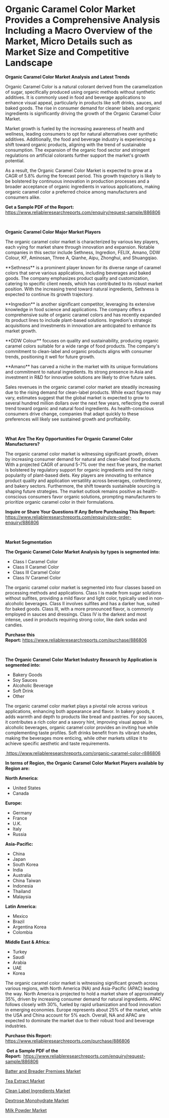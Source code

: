 <p><h1>Organic Caramel Color Market Provides a Comprehensive Analysis Including a Macro Overview of the Market, Micro Details such as Market Size and Competitive Landscape</h1></p><p><strong>Organic Caramel Color Market Analysis and Latest Trends</strong></p>
<p><p>Organic Caramel Color is a natural colorant derived from the caramelization of sugar, specifically produced using organic methods without synthetic additives. It is commonly used in food and beverage applications to enhance visual appeal, particularly in products like soft drinks, sauces, and baked goods. The rise in consumer demand for cleaner labels and organic ingredients is significantly driving the growth of the Organic Caramel Color Market.</p><p>Market growth is fueled by the increasing awareness of health and wellness, leading consumers to opt for natural alternatives over synthetic additives. Additionally, the food and beverage industry is experiencing a shift toward organic products, aligning with the trend of sustainable consumption. The expansion of the organic food sector and stringent regulations on artificial colorants further support the market's growth potential.</p><p>As a result, the Organic Caramel Color Market is expected to grow at a CAGR of 5.8% during the forecast period. This growth trajectory is likely to be bolstered by continuous innovation in production processes and a broader acceptance of organic ingredients in various applications, making organic caramel color a preferred choice among manufacturers and consumers alike.</p></p>
<p><strong>Get a Sample PDF of the Report:&nbsp;</strong> <a href="https://www.reliableresearchreports.com/enquiry/request-sample/886806?utm_campaign=11&utm_medium=2&utm_source=Github&utm_content=ia&utm_term=14022025&utm_id=organic-caramel-color">https://www.reliableresearchreports.com/enquiry/request-sample/886806</a></p>
<p>&nbsp;</p>
<p><strong>Organic Caramel Color Major Market Players</strong></p>
<p><p>The organic caramel color market is characterized by various key players, each vying for market share through innovation and expansion. Notable companies in this sector include Sethness, Ingredion, FELIX, Amano, DDW Colour, KF, Aminosan, Three A, Qianhe, Aipu, Zhonghui, and Shuangqiao.</p><p>**Sethness** is a prominent player known for its diverse range of caramel colors that serve various applications, including beverages and baked goods. The company emphasizes product quality and customization, catering to specific client needs, which has contributed to its robust market position. With the increasing trend toward natural ingredients, Sethness is expected to continue its growth trajectory.</p><p>**Ingredion** is another significant competitor, leveraging its extensive knowledge in food science and applications. The company offers a comprehensive suite of organic caramel colors and has recently expanded its product lines to include plant-based solutions. Ingredion's strategic acquisitions and investments in innovation are anticipated to enhance its market growth.</p><p>**DDW Colour** focuses on quality and sustainability, producing organic caramel colors suitable for a wide range of food products. The company's commitment to clean-label and organic products aligns with consumer trends, positioning it well for future growth.</p><p>**Amano** has carved a niche in the market with its unique formulations and commitment to natural ingredients. Its strong presence in Asia and investment in R&D for innovative solutions are likely to drive future sales.</p><p>Sales revenues in the organic caramel color market are steadily increasing due to the rising demand for clean-label products. While exact figures may vary, estimates suggest that the global market is expected to grow to several hundred million dollars over the next few years, reflecting the overall trend toward organic and natural food ingredients. As health-conscious consumers drive change, companies that adapt quickly to these preferences will likely see sustained growth and profitability.</p></p>
<p>&nbsp;</p>
<p><strong>What Are The Key Opportunities For Organic Caramel Color Manufacturers?</strong></p>
<p><p>The organic caramel color market is witnessing significant growth, driven by increasing consumer demand for natural and clean-label food products. With a projected CAGR of around 5-7% over the next five years, the market is bolstered by regulatory support for organic ingredients and the rising popularity of plant-based diets. Key players are innovating to enhance product quality and application versatility across beverages, confectionery, and bakery sectors. Furthermore, the shift towards sustainable sourcing is shaping future strategies. The market outlook remains positive as health-conscious consumers favor organic solutions, prompting manufacturers to prioritize organic caramel color in their formulations.</p></p>
<p><strong>Inquire or Share Your Questions If Any Before Purchasing This Report:</strong> <a href="https://www.reliableresearchreports.com/enquiry/pre-order-enquiry/886806?utm_campaign=11&utm_medium=2&utm_source=Github&utm_content=ia&utm_term=14022025&utm_id=organic-caramel-color">https://www.reliableresearchreports.com/enquiry/pre-order-enquiry/886806</a></p>
<p>&nbsp;</p>
<p><strong>Market Segmentation</strong></p>
<p><strong>The Organic Caramel Color Market Analysis by types is segmented into:</strong></p>
<p><ul><li>Class I Caramel Color</li><li>Class II Caramel Color</li><li>Class III Caramel Color</li><li>Class IV Caramel Color</li></ul></p>
<p><p>The organic caramel color market is segmented into four classes based on processing methods and applications. Class I is made from sugar solutions without sulfites, providing a mild flavor and light color, typically used in non-alcoholic beverages. Class II involves sulfites and has a darker hue, suited for baked goods. Class III, with a more pronounced flavor, is commonly employed in sauces and dressings. Class IV is the darkest and most intense, used in products requiring strong color, like dark sodas and candies.</p></p>
<p><strong>Purchase this Report:&nbsp;</strong><a href="https://www.reliableresearchreports.com/purchase/886806?utm_campaign=11&utm_medium=2&utm_source=Github&utm_content=ia&utm_term=14022025&utm_id=organic-caramel-color">https://www.reliableresearchreports.com/purchase/886806</a></p>
<p>&nbsp;</p>
<p><strong>The Organic Caramel Color Market Industry Research by Application is segmented into:</strong></p>
<p><ul><li>Bakery Goods</li><li>Soy Sauces</li><li>Alcoholic Beverage</li><li>Soft Drink</li><li>Other</li></ul></p>
<p><p>The organic caramel color market plays a pivotal role across various applications, enhancing both appearance and flavor. In bakery goods, it adds warmth and depth to products like bread and pastries. For soy sauces, it contributes a rich color and a savory hint, improving visual appeal. In alcoholic beverages, organic caramel color provides an inviting hue while complementing taste profiles. Soft drinks benefit from its vibrant shades, making the beverages more enticing, while other markets utilize it to achieve specific aesthetic and taste requirements.</p></p>
<p><a href="https://www.reliableresearchreports.com/organic-caramel-color-r886806?utm_campaign=11&utm_medium=2&utm_source=Github&utm_content=ia&utm_term=14022025&utm_id=organic-caramel-color">&nbsp;https://www.reliableresearchreports.com/organic-caramel-color-r886806</a></p>
<p><strong>In terms of Region, the Organic Caramel Color Market Players available by Region are:</strong></p>
<p>
    <p> <strong> North America: </strong>
        <ul>
            <li>United States</li>
            <li>Canada</li>
        </ul>
        </p> 
    <p> <strong> Europe: </strong>
        <ul>
            <li>Germany</li>
            <li>France</li>
            <li>U.K.</li>
            <li>Italy</li>
            <li>Russia</li>
        </ul>
        </p> 
    <p> <strong> Asia-Pacific: </strong>
        <ul>
            <li>China</li>
            <li>Japan</li>
            <li>South Korea</li>
            <li>India</li>
            <li>Australia</li>
            <li>China Taiwan</li>
            <li>Indonesia</li>
            <li>Thailand</li>
            <li>Malaysia</li>
        </ul>
        </p> 
    <p> <strong> Latin America: </strong>
        <ul>
            <li>Mexico</li>
            <li>Brazil</li>
            <li>Argentina Korea</li>
            <li>Colombia</li>
        </ul>
        </p> 
    <p> <strong> Middle East & Africa: </strong>
        <ul>
            <li>Turkey</li>
            <li>Saudi</li>
            <li>Arabia</li>
            <li>UAE</li>
            <li>Korea</li>
        </ul>
    </p>
    </p>
<p><p>The organic caramel color market is witnessing significant growth across various regions, with North America (NA) and Asia-Pacific (APAC) leading the way. North America is projected to hold a market share of approximately 35%, driven by increasing consumer demand for natural ingredients. APAC follows closely with 30%, fueled by rapid urbanization and food innovation in emerging economies. Europe represents about 25% of the market, while the USA and China account for 5% each. Overall, NA and APAC are expected to dominate the market due to their robust food and beverage industries.</p></p>
<p><strong>Purchase this Report: </strong><a href="https://www.reliableresearchreports.com/purchase/886806?utm_campaign=11&utm_medium=2&utm_source=Github&utm_content=ia&utm_term=14022025&utm_id=organic-caramel-color">https://www.reliableresearchreports.com/purchase/886806</a></p>
<p>&nbsp;<strong>Get a Sample PDF of the Report:&nbsp;&nbsp;</strong><a href="https://www.reliableresearchreports.com/enquiry/request-sample/886806?utm_campaign=11&utm_medium=2&utm_source=Github&utm_content=ia&utm_term=14022025&utm_id=organic-caramel-color">https://www.reliableresearchreports.com/enquiry/request-sample/886806</a></p>
<p><strong></strong></p>
<p><p><a href="https://github.com/abuugjetaj/Market-Research-Report-List-1/blob/main/batter-and-breader-premixes-market.md?utm_campaign=11&utm_medium=2&utm_source=Github&utm_content=ia&utm_term=14022025&utm_id=organic-caramel-color">Batter and Breader Premixes Market</a></p><p><a href="https://github.com/amoakuolaopa/Market-Research-Report-List-1/blob/main/tea-extract-market.md?utm_campaign=11&utm_medium=2&utm_source=Github&utm_content=ia&utm_term=14022025&utm_id=organic-caramel-color">Tea Extract Market</a></p><p><a href="https://github.com/aidelndasse/Market-Research-Report-List-1/blob/main/clean-label-ingredients-market.md?utm_campaign=11&utm_medium=2&utm_source=Github&utm_content=ia&utm_term=14022025&utm_id=organic-caramel-color">Clean Label Ingredients Market</a></p><p><a href="https://github.com/tszkintruca/Market-Research-Report-List-1/blob/main/dextrose-monohydrate-market.md?utm_campaign=11&utm_medium=2&utm_source=Github&utm_content=ia&utm_term=14022025&utm_id=organic-caramel-color">Dextrose Monohydrate Market</a></p><p><a href="https://github.com/rabiumofer/Market-Research-Report-List-1/blob/main/milk-powder-market.md?utm_campaign=11&utm_medium=2&utm_source=Github&utm_content=ia&utm_term=14022025&utm_id=organic-caramel-color">Milk Powder Market</a></p></p>